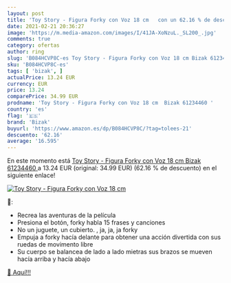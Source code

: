 ```yaml
---
layout: post
title: 'Toy Story - Figura Forky con Voz 18 cm   con un 62.16 % de descuento'
date: 2021-02-21 20:36:27
image: 'https://m.media-amazon.com/images/I/41JA-XoNzuL._SL200_.jpg'
comments: true
category: ofertas
author: ring
slug: 'B084HCVP8C-es Toy Story - Figura Forky con Voz 18 cm Bizak 61234460'
sku: 'B084HCVP8C-es'
tags: [ 'bizak', ]
actualPrice: 13.24 EUR
currency: EUR
price: 13.24
comparePrice: 34.99 EUR
prodname: 'Toy Story - Figura Forky con Voz 18 cm  Bizak 61234460 '
country: 'es'
flag: '🇪🇸'
brand: 'Bizak'
buyurl: 'https://www.amazon.es/dp/B084HCVP8C/?tag=tolees-21'
descuento: '62.16'
average: '16.595'
---
```


En este momento está [Toy Story - Figura Forky con Voz 18 cm  Bizak 61234460 ](https://www.amazon.es/dp/B084HCVP8C/?tag=tolees-21) a 13.24 EUR (original: 34.99 EUR) (62.16 %  de descuento) en el siguiente enlace!

[![Toy Story - Figura Forky con Voz 18 cm  ](https://m.media-amazon.com/images/I/41JA-XoNzuL._SL200_.jpg)](https://www.amazon.es/dp/B084HCVP8C/?tag=tolees-21)

🔎:

- Recrea las aventuras de la película
- Presiona el botón, forky habla 15 frases y canciones
- No un juguete, un cubierto. , ja, ja, ja forky
- Empuja a forky hacía delante para obtener una acción divertida con sus ruedas de movimento libre
- Su cuerpo se balancea de lado a lado mietras sus brazos se mueven hacía arriba y hacía abajo

[🛒 Aquí!!!](https://www.amazon.es/dp/B084HCVP8C/?tag=tolees-21)
